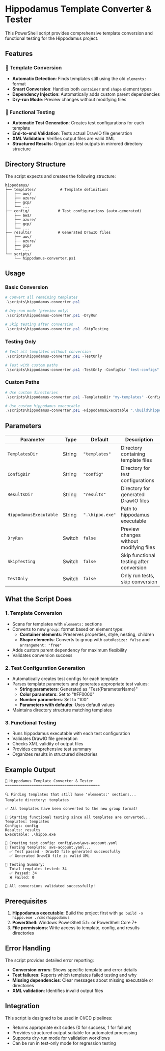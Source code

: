 # Hippodamus Template Converter & Tester

This PowerShell script provides comprehensive template conversion and functional testing for the Hippodamus project.

## Features

### 🔄 Template Conversion
- **Automatic Detection**: Finds templates still using the old `elements:` format
- **Smart Conversion**: Handles both `container` and `shape` element types
- **Dependency Injection**: Automatically adds custom parent dependencies
- **Dry-run Mode**: Preview changes without modifying files

### 🧪 Functional Testing
- **Automatic Test Generation**: Creates test configurations for each template
- **End-to-end Validation**: Tests actual DrawIO file generation
- **XML Validation**: Verifies output files are valid XML
- **Structured Results**: Organizes test outputs in mirrored directory structure

## Directory Structure

The script expects and creates the following structure:
```
hippodamus/
├── templates/           # Template definitions
│   ├── aws/
│   ├── azure/
│   ├── gcp/
│   └── ...
├── config/             # Test configurations (auto-generated)
│   ├── aws/
│   ├── azure/
│   ├── gcp/
│   └── ...
├── results/            # Generated DrawIO files
│   ├── aws/
│   ├── azure/
│   ├── gcp/
│   └── ...
└── scripts/
    └── hippodamus-converter.ps1
```

## Usage

### Basic Conversion
```powershell
# Convert all remaining templates
.\scripts\hippodamus-converter.ps1

# Dry-run mode (preview only)
.\scripts\hippodamus-converter.ps1 -DryRun

# Skip testing after conversion
.\scripts\hippodamus-converter.ps1 -SkipTesting
```

### Testing Only
```powershell
# Test all templates without conversion
.\scripts\hippodamus-converter.ps1 -TestOnly

# Test with custom paths
.\scripts\hippodamus-converter.ps1 -TestOnly -ConfigDir "test-configs" -ResultsDir "test-results"
```

### Custom Paths
```powershell
# Use custom directories
.\scripts\hippodamus-converter.ps1 -TemplatesDir "my-templates" -ConfigDir "my-configs" -ResultsDir "my-results"

# Use custom hippodamus executable
.\scripts\hippodamus-converter.ps1 -HippodamusExecutable ".\build\hippo.exe"
```

## Parameters

| Parameter | Type | Default | Description |
|-----------|------|---------|-------------|
| `TemplatesDir` | String | `"templates"` | Directory containing template files |
| `ConfigDir` | String | `"config"` | Directory for test configurations |
| `ResultsDir` | String | `"results"` | Directory for generated DrawIO files |
| `HippodamusExecutable` | String | `".\hippo.exe"` | Path to hippodamus executable |
| `DryRun` | Switch | `false` | Preview changes without modifying files |
| `SkipTesting` | Switch | `false` | Skip functional testing after conversion |
| `TestOnly` | Switch | `false` | Only run tests, skip conversion |

## What the Script Does

### 1. Template Conversion
- Scans for templates with `elements:` sections
- Converts to new `group:` format based on element type:
  - **Container elements**: Preserves properties, style, nesting, children
  - **Shape elements**: Converts to group with `autoResize: false` and `arrangement: "free"`
- Adds custom parent dependency for maximum flexibility
- Validates conversion success

### 2. Test Configuration Generation
- Automatically creates test configs for each template
- Parses template parameters and generates appropriate test values:
  - **String parameters**: Generated as "Test{ParameterName}"
  - **Color parameters**: Set to "#FF0000"
  - **Number parameters**: Set to "100"
  - **Parameters with defaults**: Uses default values
- Maintains directory structure matching templates

### 3. Functional Testing
- Runs hippodamus executable with each test configuration
- Validates DrawIO file generation
- Checks XML validity of output files
- Provides comprehensive test summary
- Organizes results in structured directories

## Example Output

```
🚀 Hippodamus Template Converter & Tester
===========================================

🔍 Finding templates that still have 'elements:' sections...
Template directory: templates

✅ All templates have been converted to the new group format!

🧪 Starting functional testing since all templates are converted...
Templates: templates
Configs: config
Results: results
Executable: .\hippo.exe

📝 Creating test config: config\aws\aws-account.yaml
🧪 Testing template: aws-account.yaml...
  ✅ Test passed - DrawIO file generated successfully
  ✅ Generated DrawIO file is valid XML

🎯 Testing Summary:
  Total templates tested: 34
  ✅ Passed: 34
  ❌ Failed: 0

🎉 All conversions validated successfully!
```

## Prerequisites

1. **Hippodamus executable**: Build the project first with `go build -o hippo.exe ./cmd/hippodamus`
2. **PowerShell**: Windows PowerShell 5.1+ or PowerShell Core 7+
3. **File permissions**: Write access to template, config, and results directories

## Error Handling

The script provides detailed error reporting:
- **Conversion errors**: Shows specific template and error details
- **Test failures**: Reports which templates failed testing and why
- **Missing dependencies**: Clear messages about missing executable or directories
- **XML validation**: Identifies invalid output files

## Integration

This script is designed to be used in CI/CD pipelines:
- Returns appropriate exit codes (0 for success, 1 for failure)
- Provides structured output suitable for automated processing
- Supports dry-run mode for validation workflows
- Can be run in test-only mode for regression testing
